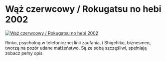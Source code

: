 Wąż czerwcowy / Rokugatsu no hebi 2002 
=============
[![Wąż czerwcowy / Rokugatsu no hebi 2002 ](http://vidos.pl/images/player.gif)](http://vidos.pl/waz-czerwcowy-rokugatsu-no-hebi-2002)

 Rinko, psycholog w telefonicznej linii zaufania, i Shigehiko, biznesmen, tworzą na pozór udane małżeństwo. Są ze sobą szczęśliwi, spełniają zobacz pełny opis
